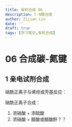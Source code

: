 ```yaml
---
title: 有机合成 06
description: C-N键合成
author: Zijian Lin
date: ''
draft: true 
tags: [学习笔记,有机合成] 
---
```


# 06 合成碳-氮键

## 1 亲电试剂合成

硝酰正离子与烯烃或芳基反应：

硝酰正离子合成：

1. 浓硝酸 + 浓硫酸
2. 浓硝酸 + 醋酸或醋酸酐？？
